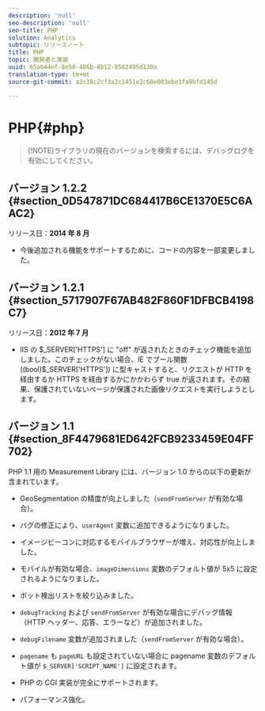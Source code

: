 ```yaml
---
description: 'null'
seo-description: 'null'
seo-title: PHP
solution: Analytics
subtopic: リリースノート
title: PHP
topic: 開発者と実装
uuid: 65a644ef-8e50-406b-8b12-0582495d130a
translation-type: tm+mt
source-git-commit: a2c38c2cf3a2c1451e2c60e003ebe1fa9bfd145d

---
```



# PHP{#php}

> [!NOTE]ライブラリの現在のバージョンを検索するには、デバッグログを有効にしてください。

## バージョン 1.2.2 {#section_0D547871DC684417B6CE1370E5C6AAC2}

リリース日：**2014 年 8 月**

* 今後追加される機能をサポートするために、コードの内容を一部変更しました。

## バージョン 1.2.1 {#section_5717907F67AB482F860F1DFBCB4198C7}

リリース日：**2012 年 7 月**

* IIS の $_SERVER['HTTPS'] に "off" が返されたときのチェック機能を追加しました。このチェックがない場合、IE でブール関数 ((bool)$_SERVER['HTTPS']) に型キャストすると、リクエストが HTTP を経由するか HTTPS を経由するかにかかわらず true が返されます。その結果、保護されていないページが保護された画像リクエストを実行しようとします。

## バージョン 1.1 {#section_8F4479681ED642FCB9233459E04FF702}

PHP 1.1 用の Measurement Library には、バージョン 1.0 からの以下の更新が含まれています。

* GeoSegmentation の精度が向上しました（`sendFromServer` が有効な場合）。
* バグの修正により、`userAgent` 変数に追加できるようになりました。
* イメージビーコンに対応するモバイルブラウザーが増え、対応性が向上しました。
* モバイルが有効な場合、`imageDimensions` 変数のデフォルト値が 5x5 に設定されるようになりました。
* ボット検出リストを絞り込みました。
* `debugTracking` および `sendFromServer` が有効な場合にデバッグ情報（HTTP ヘッダー、応答、エラーなど）が追加されました。

* `debugFilename` 変数が追加されました（`sendFromServer` が有効な場合）。

* `pagename` も `pageURL` も設定されていない場合に pagename 変数のデフォルト値が `$_SERVER['SCRIPT_NAME']` に設定されます。

* PHP の CGI 実装が完全にサポートされます。
* パフォーマンス強化。


